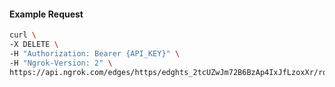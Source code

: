 <!-- Code generated for API Clients. DO NOT EDIT. -->

#### Example Request

```bash
curl \
-X DELETE \
-H "Authorization: Bearer {API_KEY}" \
-H "Ngrok-Version: 2" \
https://api.ngrok.com/edges/https/edghts_2tcUZwJm72B6BzAp4IxJfLzoxXr/routes/edghtsrt_2tcUZvkWYONQpeZ5JuY77bAVGJj/request_headers
```
